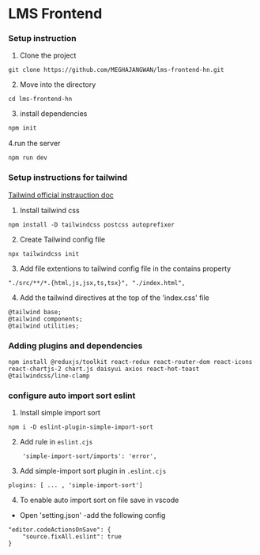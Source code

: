 # LMS Frontend

### Setup instruction


1. Clone the project
```
git clone https://github.com/MEGHAJANGWAN/lms-frontend-hn.git
```
2. Move into the directory
```
cd lms-frontend-hn
```
3. install dependencies
```s
npm init
```

4.run the server
```
npm run dev
```

### Setup instructions for tailwind

[Tailwind official instrauction doc]( https://tailwindcss.com/docs/installation )

1. Install tailwind css
```
npm install -D tailwindcss postcss autoprefixer
```

2. Create Tailwind config file
```
npx tailwindcss init
```

3. Add file extentions to tailwind config file in the contains property
```
"./src/**/*.{html,js,jsx,ts,tsx}", "./index.html",
```

4. Add the tailwind directives at the top of the 'index.css' file
```
@tailwind base;
@tailwind components;
@tailwind utilities;
```

### Adding plugins and dependencies

```
npm install @reduxjs/toolkit react-redux react-router-dom react-icons react-chartjs-2 chart.js daisyui axios react-hot-toast @tailwindcss/line-clamp
```

### configure auto import sort eslint
1. Install simple import sort
```
npm i -D eslint-plugin-simple-import-sort
```

2. Add rule in `eslint.cjs`
```
    'simple-import-sort/imports': 'error',
```

3. Add simple-import sort plugin in `.eslint.cjs`
```
plugins: [ ... , 'simple-import-sort']
```

4. To enable auto import sort on file save in vscode
- Open 'setting.json'
-add the following config
```
"editor.codeActionsOnSave": {
    "source.fixAll.eslint": true
}
```